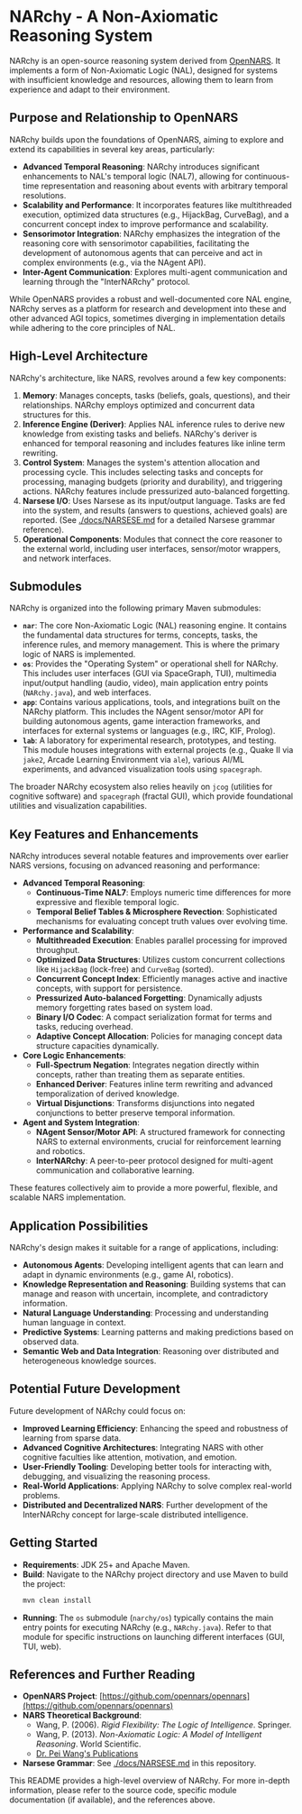 # NARchy - A Non-Axiomatic Reasoning System

NARchy is an open-source reasoning system derived from [OpenNARS](https://github.com/opennars). It implements a form of Non-Axiomatic Logic (NAL), designed for systems with insufficient knowledge and resources, allowing them to learn from experience and adapt to their environment.

## Purpose and Relationship to OpenNARS

NARchy builds upon the foundations of OpenNARS, aiming to explore and extend its capabilities in several key areas, particularly:

*   **Advanced Temporal Reasoning**: NARchy introduces significant enhancements to NAL's temporal logic (NAL7), allowing for continuous-time representation and reasoning about events with arbitrary temporal resolutions.
*   **Scalability and Performance**: It incorporates features like multithreaded execution, optimized data structures (e.g., HijackBag, CurveBag), and a concurrent concept index to improve performance and scalability.
*   **Sensorimotor Integration**: NARchy emphasizes the integration of the reasoning core with sensorimotor capabilities, facilitating the development of autonomous agents that can perceive and act in complex environments (e.g., via the NAgent API).
*   **Inter-Agent Communication**: Explores multi-agent communication and learning through the "InterNARchy" protocol.

While OpenNARS provides a robust and well-documented core NAL engine, NARchy serves as a platform for research and development into these and other advanced AGI topics, sometimes diverging in implementation details while adhering to the core principles of NAL.

## High-Level Architecture

NARchy's architecture, like NARS, revolves around a few key components:

1.  **Memory**: Manages concepts, tasks (beliefs, goals, questions), and their relationships. NARchy employs optimized and concurrent data structures for this.
2.  **Inference Engine (Deriver)**: Applies NAL inference rules to derive new knowledge from existing tasks and beliefs. NARchy's deriver is enhanced for temporal reasoning and includes features like inline term rewriting.
3.  **Control System**: Manages the system's attention allocation and processing cycle. This includes selecting tasks and concepts for processing, managing budgets (priority and durability), and triggering actions. NARchy features include pressurized auto-balanced forgetting.
4.  **Narsese I/O**: Uses Narsese as its input/output language. Tasks are fed into the system, and results (answers to questions, achieved goals) are reported. (See [./docs/NARSESE.md](./docs/NARSESE.md) for a detailed Narsese grammar reference).
5.  **Operational Components**: Modules that connect the core reasoner to the external world, including user interfaces, sensor/motor wrappers, and network interfaces.

## Submodules

NARchy is organized into the following primary Maven submodules:

*   **`nar`**: The core Non-Axiomatic Logic (NAL) reasoning engine. It contains the fundamental data structures for terms, concepts, tasks, the inference rules, and memory management. This is where the primary logic of NARS is implemented.
*   **`os`**: Provides the "Operating System" or operational shell for NARchy. This includes user interfaces (GUI via SpaceGraph, TUI), multimedia input/output handling (audio, video), main application entry points (`NARchy.java`), and web interfaces.
*   **`app`**: Contains various applications, tools, and integrations built on the NARchy platform. This includes the NAgent sensor/motor API for building autonomous agents, game interaction frameworks, and interfaces for external systems or languages (e.g., IRC, KIF, Prolog).
*   **`lab`**: A laboratory for experimental research, prototypes, and testing. This module houses integrations with external projects (e.g., Quake II via `jake2`, Arcade Learning Environment via `ale`), various AI/ML experiments, and advanced visualization tools using `spacegraph`.

The broader NARchy ecosystem also relies heavily on `jcog` (utilities for cognitive software) and `spacegraph` (fractal GUI), which provide foundational utilities and visualization capabilities.

## Key Features and Enhancements

NARchy introduces several notable features and improvements over earlier NARS versions, focusing on advanced reasoning and performance:

*   **Advanced Temporal Reasoning**:
    *   **Continuous-Time NAL7**: Employs numeric time differences for more expressive and flexible temporal logic.
    *   **Temporal Belief Tables & Microsphere Revection**: Sophisticated mechanisms for evaluating concept truth values over evolving time.
*   **Performance and Scalability**:
    *   **Multithreaded Execution**: Enables parallel processing for improved throughput.
    *   **Optimized Data Structures**: Utilizes custom concurrent collections like `HijackBag` (lock-free) and `CurveBag` (sorted).
    *   **Concurrent Concept Index**: Efficiently manages active and inactive concepts, with support for persistence.
    *   **Pressurized Auto-balanced Forgetting**: Dynamically adjusts memory forgetting rates based on system load.
    *   **Binary I/O Codec**: A compact serialization format for terms and tasks, reducing overhead.
    *   **Adaptive Concept Allocation**: Policies for managing concept data structure capacities dynamically.
*   **Core Logic Enhancements**:
    *   **Full-Spectrum Negation**: Integrates negation directly within concepts, rather than treating them as separate entities.
    *   **Enhanced Deriver**: Features inline term rewriting and advanced temporalization of derived knowledge.
    *   **Virtual Disjunctions**: Transforms disjunctions into negated conjunctions to better preserve temporal information.
*   **Agent and System Integration**:
    *   **NAgent Sensor/Motor API**: A structured framework for connecting NARS to external environments, crucial for reinforcement learning and robotics.
    *   **InterNARchy**: A peer-to-peer protocol designed for multi-agent communication and collaborative learning.

These features collectively aim to provide a more powerful, flexible, and scalable NARS implementation.

## Application Possibilities

NARchy's design makes it suitable for a range of applications, including:

*   **Autonomous Agents**: Developing intelligent agents that can learn and adapt in dynamic environments (e.g., game AI, robotics).
*   **Knowledge Representation and Reasoning**: Building systems that can manage and reason with uncertain, incomplete, and contradictory information.
*   **Natural Language Understanding**: Processing and understanding human language in context.
*   **Predictive Systems**: Learning patterns and making predictions based on observed data.
*   **Semantic Web and Data Integration**: Reasoning over distributed and heterogeneous knowledge sources.

## Potential Future Development

Future development of NARchy could focus on:

*   **Improved Learning Efficiency**: Enhancing the speed and robustness of learning from sparse data.
*   **Advanced Cognitive Architectures**: Integrating NARS with other cognitive faculties like attention, motivation, and emotion.
*   **User-Friendly Tooling**: Developing better tools for interacting with, debugging, and visualizing the reasoning process.
*   **Real-World Applications**: Applying NARchy to solve complex real-world problems.
*   **Distributed and Decentralized NARS**: Further development of the InterNARchy concept for large-scale distributed intelligence.

## Getting Started

*   **Requirements**: JDK 25+ and Apache Maven.
*   **Build**: Navigate to the NARchy project directory and use Maven to build the project:
    ```bash
    mvn clean install
    ```
*   **Running**: The `os` submodule (`narchy/os`) typically contains the main entry points for executing NARchy (e.g., `NARchy.java`). Refer to that module for specific instructions on launching different interfaces (GUI, TUI, web).

## References and Further Reading

*   **OpenNARS Project**: [https://github.com/opennars/opennars](https://github.com/opennars/opennars)
*   **NARS Theoretical Background**:
    *   Wang, P. (2006). *Rigid Flexibility: The Logic of Intelligence*. Springer.
    *   Wang, P. (2013). *Non-Axiomatic Logic: A Model of Intelligent Reasoning*. World Scientific.
    *   [Dr. Pei Wang's Publications](http://www.cis.temple.edu/~pwang/papers.html)
*   **Narsese Grammar**: See [./docs/NARSESE.md](./docs/NARSESE.md) in this repository.

This README provides a high-level overview of NARchy. For more in-depth information, please refer to the source code, specific module documentation (if available), and the references above.
